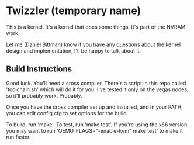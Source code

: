 Twizzler (temporary name)
=========================

This is a kernel. It's a kernel that does some things. It's part of the NVRAM work.

Let me (Daniel Bittman) know if you have any questions about the kernel design and implementation, I'll be happy to talk about it.

Build Instructions
------------------

Good luck. You'll need a cross compiler.
There's a script in this repo called 'toolchain.sh' which will do it for you. I've tested it only
on the vegas nodes, so it'll probably work. Probably.

Once you have the cross compiler set up and installed, and in your PATH, you can edit config.cfg to set
options for the build.

To build, run 'make'. To test, run 'make test'. If you're using the x86 version, you may want to run 'QEMU_FLAGS="-enable-kvm" make test'
to make it run faster.